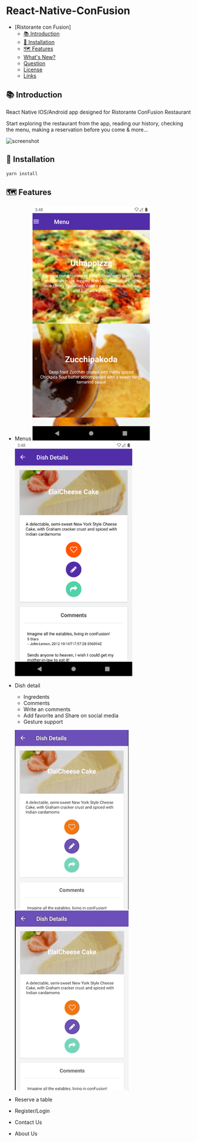 # React-Native-ConFusion


<!-- TOC -->

- [Ristorante con Fusion]
    - [📚 Introduction](#-introduction)
    - [🔨 Installation](#-installation)
    - [🗺 Features](#-features)
    - [What's New?](#whats-new)
    - [Question](#question)
    - [License](#license)
    - [Links](#links)

<!-- /TOC -->

## 📚 Introduction

React Native IOS/Android app designed for Ristorante ConFusion Restaurant

Start exploring the restaurant from the app, reading our history, checking the menu, making a reservation before you come & more...

![screenshot](./resources/screenshot.png)

## 🔨 Installation
```
yarn install
```

## 🗺 Features

- Menus
<img src="/screenshots/menu.png" width="320" height="640"> <img src="/screenshots/dishDetail.png" width="320" height="640">

- Dish detail
    - Ingredents
    - Comments
    - Write an comments
    - Add favorite and Share on social media
    - Gesture support
    
    ![](/screenshots/Favorite.gif)
    ![](/screenshots/comment.gif)
- Reserve a table
- Register/Login
- Contact Us
- About Us
